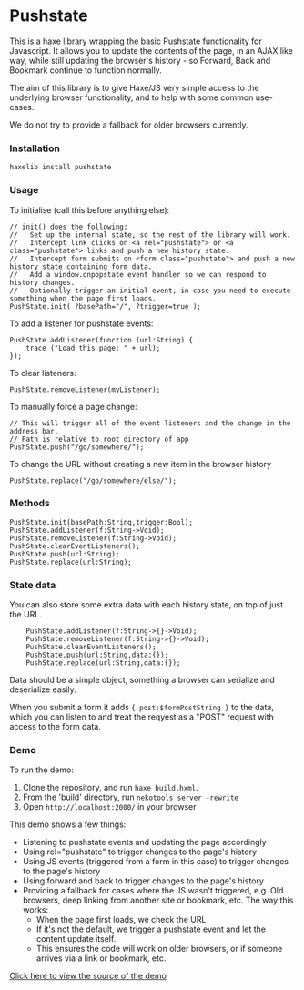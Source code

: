 Pushstate
=========

This is a haxe library wrapping the basic Pushstate functionality for Javascript.  It allows you to update the contents of the page, in an AJAX like way, while still updating the browser's history - so Forward, Back and Bookmark continue to function normally.

The aim of this library is to give Haxe/JS very simple access to the underlying browser functionality, and to help with some common use-cases.

We do not try to provide a fallback for older browsers currently.

### Installation

    haxelib install pushstate

### Usage

To initialise (call this before anything else):
	
	// init() does the following:
	//   Set up the internal state, so the rest of the library will work.
	//   Intercept link clicks on <a rel="pushstate"> or <a class="pushstate"> links and push a new history state.
	//   Intercept form submits on <form class="pushstate"> and push a new history state containing form data.
	//   Add a window.onpopstate event handler so we can respond to history changes.
	//   Optionally trigger an initial event, in case you need to execute something when the page first loads.
	PushState.init( ?basePath="/", ?trigger=true );

To add a listener for pushstate events:

	PushState.addListener(function (url:String) {
		trace ("Load this page: " + url);
	});

To clear listeners:

	PushState.removeListener(myListener);

To manually force a page change:

	// This will trigger all of the event listeners and the change in the address bar.
	// Path is relative to root directory of app
	PushState.push("/go/somewhere/"); 

To change the URL without creating a new item in the browser history

	PushState.replace("/go/somewhere/else/"); 

### Methods

	PushState.init(basePath:String,trigger:Bool);
	PushState.addListener(f:String->Void);
	PushState.removeListener(f:String->Void);
	PushState.clearEventListeners();
	PushState.push(url:String);
	PushState.replace(url:String);

### State data

You can also store some extra data with each history state, on top of just the URL.

        PushState.addListener(f:String->{}->Void);
        PushState.removeListener(f:String->{}->Void);
        PushState.clearEventListeners();
        PushState.push(url:String,data:{});
        PushState.replace(url:String,data:{});

Data should be a simple object, something a browser can serialize and deserialize easily.

When you submit a form it adds `{ post:$formPostString }` to the data, which you can listen to and treat the reqyest as a "POST" request with access to the form data.

### Demo

To run the demo:

1. Clone the repository, and run `haxe build.hxml`.  
2. From the 'build' directory, run `nekotools server -rewrite`
3. Open `http://localhost:2000/` in your browser

This demo shows a few things:

 * Listening to pushstate events and updating the page accordingly
 * Using rel="pushstate" to trigger changes to the page's history
 * Using JS events (triggered from a form in this case) to trigger changes to the page's history
 * Using forward and back to trigger changes to the page's history
 * Providing a fallback for cases where the JS wasn't triggered, e.g. Old browsers, deep linking from another site or bookmark, etc.  The way this works:
 	* When the page first loads, we check the URL
 	* If it's not the default, we trigger a pushstate event and let the content update itself.
 	* This ensures the code will work on older browsers, or if someone arrives via a link or bookmark, etc.

[Click here to view the source of the demo](https://github.com/jasononeil/hxpushstate/blob/master/src/demo/Test.hx)

